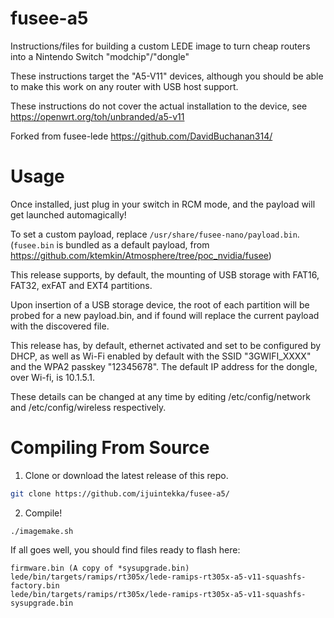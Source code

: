# fusee-a5
Instructions/files for building a custom LEDE image to turn cheap routers into a Nintendo Switch "modchip"/"dongle"

These instructions target the "A5-V11" devices, although you should be able to make this work on any router with USB host support.

These instructions do not cover the actual installation to the device, see https://openwrt.org/toh/unbranded/a5-v11

Forked from fusee-lede https://github.com/DavidBuchanan314/

# Usage

Once installed, just plug in your switch in RCM mode, and the payload will get launched automagically!

To set a custom payload, replace `/usr/share/fusee-nano/payload.bin`. (`fusee.bin` is bundled as a default payload, from https://github.com/ktemkin/Atmosphere/tree/poc_nvidia/fusee)

This release supports, by default, the mounting of USB storage with FAT16, FAT32, exFAT and EXT4 partitions.

Upon insertion of a USB storage device, the root of each partition will be probed for a new payload.bin, and if found will replace the current payload with the discovered file.

This release has, by default, ethernet activated and set to be configured by DHCP, as well as Wi-Fi enabled by default with the SSID "3GWIFI_XXXX" and the WPA2 passkey "12345678". The default IP address for the dongle, over Wi-fi, is 10.1.5.1.

These details can be changed at any time by editing /etc/config/network and /etc/config/wireless respectively.

# Compiling From Source

1. Clone or download the latest release of this repo.

```sh
git clone https://github.com/ijuintekka/fusee-a5/
```

2. Compile!

```
./imagemake.sh
```
If all goes well, you should find files ready to flash here:

```
firmware.bin (A copy of *sysupgrade.bin)
lede/bin/targets/ramips/rt305x/lede-ramips-rt305x-a5-v11-squashfs-factory.bin
lede/bin/targets/ramips/rt305x/lede-ramips-rt305x-a5-v11-squashfs-sysupgrade.bin
```
